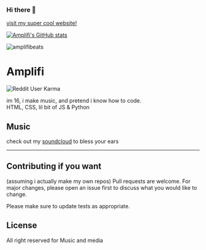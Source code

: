 ### Hi there 👋
[visit my super cool website!](amplifi-beats.github.io)

[![Amplifi's GitHub stats](https://github-readme-stats.vercel.app/api?username=Amplifi-Beats)](https://github.com/anuraghazra/github-readme-stats)


<!--
**Amplifi-Studios/Amplifi-Studios** is a ✨ _special_ ✨ repository because its `README.md` (this file) appears on your GitHub profile. -->
![amplifibeats](https://i.ibb.co/qDchFCF/Amplifi-Vinyl-Mockup.png)

# Amplifi 
![Reddit User Karma](https://img.shields.io/reddit/user-karma/combined/amplifi-beats?style=social)

im 16, i make music, and pretend i know how to code.
<br>
HTML, CSS, lil bit of JS & Python


## Music

check out my [soundcloud](https://soundcloud.com/amplifi-beats) to bless your ears

---


## Contributing if you want
(assuming i actually make my own repos)
Pull requests are welcome. For major changes, please open an issue first to discuss what you would like to change.

Please make sure to update tests as appropriate.

## License
All right reserved for Music and media
